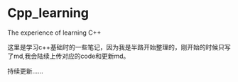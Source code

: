 # Cpp_learning
The experience of learning C++

这里是学习c++基础时的一些笔记，因为我是半路开始整理的，刚开始的时候只写了md,我会陆续上传对应的code和更新md。

持续更新......

